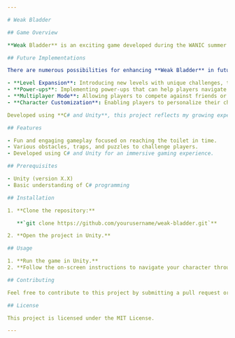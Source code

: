```yaml
---

# Weak Bladder

## Game Overview

**Weak Bladder** is an exciting game developed during the WANIC summer program, where players help a character reach the toilet in time. Navigate through a series of obstacles, traps, and puzzles to make it to the bathroom before it’s too late! This engaging gameplay encourages quick thinking and strategic planning, ensuring players have a blast while challenging their skills.

## Future Implementations

There are numerous possibilities for enhancing **Weak Bladder** in future updates:

- **Level Expansion**: Introducing new levels with unique challenges, traps, and obstacles to keep the gameplay fresh and engaging.
- **Power-ups**: Implementing power-ups that can help players navigate through levels faster or gain temporary advantages.
- **Multiplayer Mode**: Allowing players to compete against friends or family members in real-time, adding a fun social element to the game.
- **Character Customization**: Enabling players to personalize their character with different outfits and accessories.

Developed using **C# and Unity**, this project reflects my growing experience in game development. The skills I’ve acquired during this process will help me build even more complex and engaging games in the future.

## Features

- Fun and engaging gameplay focused on reaching the toilet in time.
- Various obstacles, traps, and puzzles to challenge players.
- Developed using C# and Unity for an immersive gaming experience.

## Prerequisites

- Unity (version X.X)
- Basic understanding of C# programming

## Installation

1. **Clone the repository:**

   **`git clone https://github.com/yourusername/weak-bladder.git`**

2. **Open the project in Unity.**

## Usage

1. **Run the game in Unity.**
2. **Follow the on-screen instructions to navigate your character through the levels.**

## Contributing

Feel free to contribute to this project by submitting a pull request or opening an issue.

## License

This project is licensed under the MIT License.

---
```

